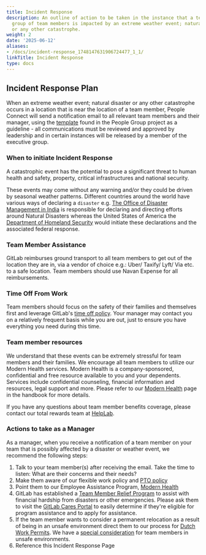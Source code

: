 ```yaml
---
title: Incident Response
description: An outline of action to be taken in the instance that a team member or
  group of team members is impacted by an extreme weather event; natural disaster
  or any other catastrophe.
weight: 2
date: '2025-06-12'
aliases:
- /docs/incident-response_1748147631906724477_1_1/
linkTitle: Incident Response
type: docs
---
```


## Incident Response Plan

When an extreme weather event; natural disaster or any other catastrophe occurs in a location that is near the location of a team member, People Connect will send a notification email to all relevant team members and their manager, using the [template](https://gitlab.com/gitlab-com/people-group/General/-/blob/master/.gitlab/email_templates/natural_disaster_notification.md) found in the People Group project as a guideline - all communications must be reviewed and approved by leadership and in certain instances will be released by a member of the executive group.

### When to initiate Incident Response

A catastrophic event has the potential to pose a significant threat to human health and safety, property, critical infrastructures and national security.

These events may come without any warning and/or they could be driven by seasonal weather patterns. Different countries around the world have various ways of declaring a `disaster` e.g. [The Office of Disaster Management in India](https://ndma.gov.in) is responsible for declaring and directing efforts around Natural Disasters whereas the United States of America the [Department of Homeland Security](https://www.dhs.gov/archive/natural-disasters) would initiate these declarations and the associated federal response.

### Team Member Assistance

GitLab reimburses ground transport to all team members to get out of the location they are in, via a vendor of choice e.g.: Uber/ Taxify/ Lyft/ Via etc. to a safe location.  Team members should use Navan Expense for all reimbursements.

### Time Off From Work

Team members should focus on the safety of their families and themselves first and leverage GitLab's [time off policy](/handbook/people-group/paid-time-off/). Your manager may contact you on a relatively frequent basis while you are out, just to ensure you have everything you need during this time.

### Team member resources

We understand that these events can be extremely stressful for team members and their families. We encourage all team members to utilize our Modern Health services. Modern Health is a company-sponsored, confidential and free resource available to you and your dependents. Services include confidential counseling, financial information and resources, legal support and more. Please refer to our [Modern Health](/handbook/total-rewards/benefits/modern-health/) page in the handbook for more details.

If you have any questions about team member benefits coverage, please contact our total rewards team at [HelpLab](https://helplab.gitlab.systems/esc?id=emp_taxonomy_topic&topic_id=b7d7b30d474c069067429ee0026d4382).

### Actions to take as a Manager

As a manager, when you receive a notification of a team member on your team that is possibly affected by a disaster or weather event, we recommend the following steps:

1. Talk to your team member(s) after receiving the email. Take the time to listen: What are their concerns and their needs?
1. Make them aware of our flexible work policy and [PTO policy](/handbook/people-group/paid-time-off/#paid-time-off)
1. Point them to our Employee Assistance Program, [Modern Health](/handbook/total-rewards/benefits/modern-health/)
1. GitLab has established a [Team Member Relief Program](/handbook/total-rewards/benefits/general-and-entity-benefits/#gitlab-cares---team-member-disaster-relief-program) to assist with financial hardship from disasters or other emergencies. Please ask them to visit the [GitLab Cares Portal](https://gitlab.e4erelief.org/) to easily determine if they're eligible for program assistance and to apply for assistance.
1. If the team member wants to consider a permanent relocation as a result of being in an unsafe environment direct them to our process for [Dutch Work Permits](/handbook/people-group/visas/#dutch-work-permits). We have a [special consideration](/handbook/people-group/visas/#special-considerations-for-team-members-in-unsafe-environments) for team members in unsafe environments.
1. Reference this Incident Response Page
